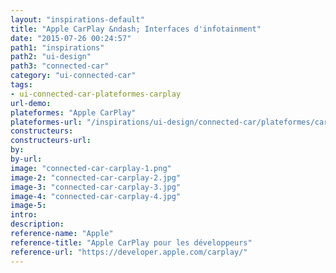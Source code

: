 ```yaml
---
layout: "inspirations-default"
title: "Apple CarPlay &ndash; Interfaces d'infotainment"
date: "2015-07-26 00:24:57"
path1: "inspirations"
path2: "ui-design"
path3: "connected-car"
category: "ui-connected-car"
tags:
- ui-connected-car-plateformes-carplay
url-demo:
plateformes: "Apple CarPlay"
plateformes-url: "/inspirations/ui-design/connected-car/plateformes/carplay/"
constructeurs:
constructeurs-url:
by:
by-url:
image: "connected-car-carplay-1.png"
image-2: "connected-car-carplay-2.jpg"
image-3: "connected-car-carplay-3.jpg"
image-4: "connected-car-carplay-4.jpg"
image-5:
intro:
description:
reference-name: "Apple"
reference-title: "Apple CarPlay pour les développeurs"
reference-url: "https://developer.apple.com/carplay/"
---
```

